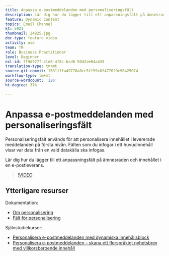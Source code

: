```yaml
---
title: Anpassa e-postmeddelanden med personaliseringsfält
description: Lär dig hur du lägger till ett anpassningsfält på ämnesraden och innehållet i en e-postleverans.
feature: Dynamic Content
topics: Email Channel
kt: 5921
thumbnail: 24925.jpg
doc-type: feature video
activity: use
team: TM
role: Business Practitioner
level: Beginner
exl-id: 7f9d927f-41e8-4f8c-bcd6-5042ae64a433
translation-type: tm+mt
source-git-commit: 15811ffa49770a8cc5ff59c8f477029c96425074
workflow-type: tm+mt
source-wordcount: '126'
ht-degree: 37%

---
```


# Anpassa e-postmeddelanden med personaliseringsfält

Personaliseringsfält används för att personalisera innehållet i levererade meddelanden på första nivån. Fälten som du infogar i ett huvudinnehåll visar var data från en vald datakälla ska infogas.

Lär dig hur du lägger till ett anpassningsfält på ämnesraden och innehållet i en e-postleverans.

>[!VIDEO](https://video.tv.adobe.com/v/24925?quality=12)

## Ytterligare resurser

Dokumentation:

* [Om personalisering](https://docs.adobe.com/content/help/sv-SE/campaign-classic/using/sending-messages/personalizing-deliveries/about-personalization.html)
* [Fält för personalisering](https://docs.adobe.com/content/help/en/campaign-classic/using/sending-messages/personalizing-deliveries/personalization-fields.html)

Självstudiekurser:

* [Personalisera e-postmeddelanden med dynamiska innehållsblock](/help/sending-messages/email-channel/personalization-with-dynamic-content-blocks.md)
* [Personalisera e-postmeddelanden – skapa ett flerspråkigt nyhetsbrev med villkorsberoende innehåll](/help/sending-messages/email-channel/personalizing-emails-create-a-multi-lingual-newsletter-using-conditional-content.md)
